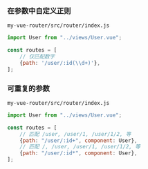 ### 在参数中自定义正则

`my-vue-router/src/router/index.js`

```js
import User from "../views/User.vue";

const routes = [
    // 仅匹配数字
    {path: '/user/:id(\\d+)'},
];
```

### 可重复的参数

`my-vue-router/src/router/index.js`

```js
import User from "../views/User.vue";

const routes = [
    // 匹配 /user, /user/1, /user/1/2, 等
    {path: "/user/:id+", component: User},
    // 匹配 /, /user, /user/1, /user/1/2, 等
    {path: "/user/:id*", component: User},
];
```